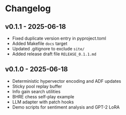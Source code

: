 # Changelog
## v0.1.1 - 2025-06-18
- Fixed duplicate version entry in pyproject.toml
- Added Makefile `docs` target
- Updated .gitignore to exclude `site/`
- Added release draft file `RELEASE_0.1.1.md`

## v0.1.0 - 2025-06-18
- Deterministic hypervector encoding and ADF updates
- Sticky pool replay buffer
- Info gain search utilities
- BHRE chess self-play example
- LLM adapter with patch hooks
- Demo scripts for sentiment analysis and GPT-2 LoRA
